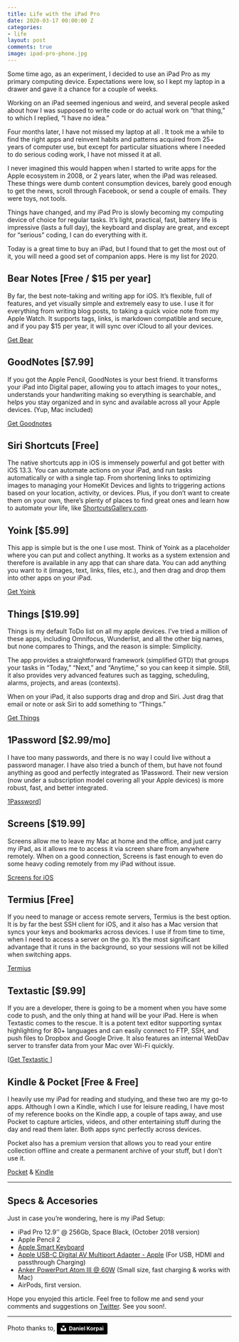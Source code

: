 ```yaml
---
title: Life with the iPad Pro
date: 2020-03-17 00:00:00 Z
categories:
- life
layout: post
comments: true
image: ipad-pro-phone.jpg
---
```


Some time ago, as an experiment, I decided to use an iPad Pro as my primary computing device.  Expectations were low, so I kept my laptop in a drawer and gave it a chance for a couple of weeks.

Working on an iPad seemed ingenious and weird, and several people asked about how I was supposed to write code or do actual work on “that thing,” to which I replied, “I have no idea.”

Four months later,  I have not missed my laptop at all<!--more--> .  It took me a while to find the right apps and reinvent habits and patterns acquired from 25+ years of computer use, but except for particular situations where I needed to do serious coding work, I have not missed it at all.

I never imagined this would happen when I started to write apps for the Apple ecosystem in 2008, or 2 years later, when the iPad was released. These things were dumb content consumption devices, barely good enough to get the news, scroll through Facebook, or send a couple of emails. They were toys, not tools.

Things have changed, and my iPad Pro is slowly becoming my computing device of choice for regular tasks.  It’s light, practical, fast, battery life is impressive (lasts a full day), the keyboard and display are great, and except for “serious” coding, I can do everything with it.  

Today is a great time to buy an iPad, but I found that to get the most out of it, you will need a good set of companion apps.  Here is my list for 2020.

## Bear Notes [Free / $15 per year]
By far, the best note-taking and writing app for iOS.  It’s flexible, full of features, and yet visually simple and extremely easy to use.  I use it for everything from writing blog posts, to taking a quick voice note from my Apple Watch.  It supports tags, links, is markdown compatible and secure, and if you pay $15 per year, it will sync over iCloud to all your devices.

[Get Bear](https://bear.app)

## GoodNotes [$7.99]
If you got the Apple Pencil, GoodNotes is your best friend.  It transforms your iPad into Digital paper, allowing you to attach images to your notes,, understands your handwriting making so everything is searchable, and helps you stay organized and in sync and available across all your Apple devices. (Yup, Mac included)

[Get Goodnotes](https://www.goodnotes.com)

## Siri Shortcuts [Free]
The native shortcuts app in iOS is immensely powerful and got better with iOS 13.3.   You can automate actions on your iPad, and run tasks automatically or with a single tap.  From shortening links to optimizing images to managing your HomeKit Devices and lights to triggering actions based on your location, activity, or devices.  Plus, if you don’t want to create them on your own, there’s plenty of places to find great ones and learn how to automate your life, like [ShortcutsGallery.com](https://shortcutsgallery.com).

## Yoink [$5.99]
This app is simple but is the one I use most.  Think of Yoink as a placeholder where you can put and collect anything.  It works as a system extension and therefore is available in any app that can share data.  You can add anything you want to it (images, text, links, files, etc.), and then drag and drop them into other apps on your iPad.  

[Get Yoink](https://eternalstorms.at/yoink/ios/)

## Things [$19.99]
Things is my default ToDo list on all my apple devices.  I’ve tried a million of these apps, including Omnifocus, Wunderlist, and all the other big names, but none compares to Things, and the reason is simple: Simplicity.  

The app provides a straightforward framework (simplified GTD) that groups your tasks in “Today,” “Next,” and “Anytime,” so you can keep it simple. Still, it also provides very advanced features such as tagging, scheduling, alarms, projects, and areas (contexts).  

When on your iPad, it also supports drag and drop and Siri.  Just drag that email or note or ask Siri to add something to “Things.”

[Get Things](https://apps.apple.com/us/app/things-3-for-ipad/id904244226)

## 1Password [$2.99/mo]
I have too many passwords, and there is no way I could live without a password manager.  I have also tried a bunch of them, but have not found anything as good and perfectly integrated as 1Password.  Their new version (now under a subscription model covering all your Apple devices) is more robust, fast, and better integrated.

[1Password](https://1password.com/sign-up/)]

## Screens [$19.99]
Screens allow me to leave my Mac at home and the office, and just carry my iPad, as it allows me to access it via screen share from anywhere remotely.  When on a good connection, Screens is fast enough to even do some heavy coding remotely from my iPad without issue.

[Screens for iOS](https://edovia.com/en/screens-ios/)

## Termius [Free]
If you need to manage or access remote servers, Termius is the best option.  It is by far the best SSH client for iOS, and it also has a Mac version that syncs your keys and bookmarks across devices.  I use if from time to time, when I need to access a server on the go.  It’s the most significant advantage that it runs in the background, so your sessions will not be killed when switching apps.

[Termius](https://termius.com)

## Textastic [$9.99]
If you are a developer, there is going to be a moment when you have some code to push, and the only thing at hand will be your iPad.  Here is when Textastic comes to the rescue.
It is a potent text editor supporting syntax highlighting for 80+ languages and can easily connect to FTP, SSH, and push files to Dropbox and Google Drive.  It also features an internal WebDav server to transfer data from your Mac over Wi-Fi quickly.

[[Get Textastic ](https://www.textasticapp.com)]

## Kindle & Pocket [Free & Free]
I heavily use my iPad for reading and studying, and these two are my go-to apps.  Although I own a Kindle, which I use for leisure reading, I have most of my reference books on the Kindle app, a couple of taps away, and use Pocket to capture articles, videos, and other entertaining stuff during the day and read them later.  Both apps sync perfectly across devices.

Pocket also has a premium version that allows you to read your entire collection offline and create a permanent archive of your stuff, but I don’t use it.

[Pocket](https://app.getpocket.com) & [Kindle](https://apps.apple.com/us/app/id302584613)

---

## Specs & Accesories
Just in case you’re wondering, here is my iPad Setup:

* iPad Pro 12.9’’ @ 256Gb, Space Black, (October 2018 version)
* Apple Pencil 2
* [Apple Smart Keyboard](https://www.apple.com/smart-keyboard/)
* [Apple USB-C Digital AV Multiport Adapter - Apple](https://www.apple.com/shop/product/MUF82AM/A/usb-c-digital-av-multiport-adapter)  (For USB, HDMI and passthrough Charging)
* [Anker PowerPort Atom III @ 60W](https://www.anker.com/products/variant/powerport-atom-iii-60w/A2613121) (Small size, fast charging & works with Mac)
* AirPods, first version.


Hope you enyojed this article.  Feel free to follow me and send your comments and suggestions on [Twitter](https://twitter.com/afterxleep).  See you soon!.

---

Photo thanks to,
<a style="background-color:black;color:white;text-decoration:none;padding:4px 6px;font-family:-apple-system, BlinkMacSystemFont, &quot;San Francisco&quot;, &quot;Helvetica Neue&quot;, Helvetica, Ubuntu, Roboto, Noto, &quot;Segoe UI&quot;, Arial, sans-serif;font-size:12px;font-weight:bold;line-height:1.2;display:inline-block;border-radius:3px" href="https://unsplash.com/@danielkorpai?utm_medium=referral&amp;utm_campaign=photographer-credit&amp;utm_content=creditBadge" target="_blank" rel="noopener noreferrer" title="Download free do whatever you want high-resolution photos from Daniel Korpai"><span style="display:inline-block;padding:2px 3px"><svg xmlns="http://www.w3.org/2000/svg" style="height:12px;width:auto;position:relative;vertical-align:middle;top:-2px;fill:white" viewBox="0 0 32 32"><title>unsplash-logo</title><path d="M10 9V0h12v9H10zm12 5h10v18H0V14h10v9h12v-9z"></path></svg></span><span style="display:inline-block;padding:2px 3px">Daniel Korpai</span></a>